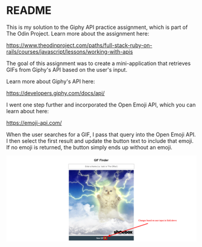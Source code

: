 # README

This is my solution to the Giphy API practice assignment, which is part of The Odin Project. Learn more about the assignment here:

https://www.theodinproject.com/paths/full-stack-ruby-on-rails/courses/javascript/lessons/working-with-apis

The goal of this assignment was to create a mini-application that retrieves GIFs from Giphy's API based on the user's input.

Learn more about Giphy's API here:

https://developers.giphy.com/docs/api/

I went one step further and incorporated the Open Emoji API, which you can learn about here:

https://emoji-api.com/

When the user searches for a GIF, I pass that query into the Open Emoji API. I then select the first result and update the button text to include that emoji. If no emoji is returned, the button simply ends up without an emoji.

![Screenshot](giphy-api.png)

